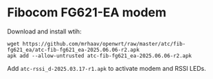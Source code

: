 # Fibocom FG621-EA modem

Download and install wtih:
```
wget https://github.com/mrhaav/openwrt/raw/master/atc/fib-fg621_ea/atc-fib-fg621_ea-2025.06.06-r2.apk
apk add --allow-untrusted atc-fib-fg621_ea-2025.06.06-r2.apk
```

Add `atc-rssi_d-2025.03.17-r1.apk` to activate modem and RSSI LEDs.
